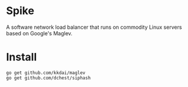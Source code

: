 # Spike
A software network load balancer that runs on commodity Linux servers based on Google's Maglev.

# Install

```
go get github.com/kkdai/maglev
go get github.com/dchest/siphash
```
